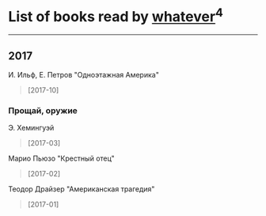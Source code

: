 # List of books read by [whatever](https://www.facebook.com/app_scoped_user_id/2004720323142248/)<sup>4</sup>
---

## 2017

И. Ильф, Е. Петров "Одноэтажная Америка"
> [2017-10] 


### Прощай, оружие
Э. Хемингуэй
> [2017-03] 


Марио Пьюзо "Крестный отец"
> [2017-02] 


Теодор Драйзер "Американская трагедия"
> [2017-01] 



